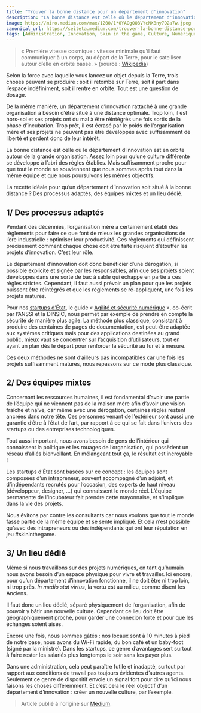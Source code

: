 ```yaml
---
title: "Trouver la bonne distance pour un département d'innovation"
description: "La bonne distance est celle où le département d'innovation est en orbite autour de la grande organisation. Assez loin pour qu'une culture"
image: https://miro.medium.com/max/1200/1*0YAOgQQ8VYcNX8ny7Q2a7w.jpeg
canonical_url: https://seiteta.medium.com/trouver-la-bonne-distance-pour-un-d%C3%A9partement-dinnovation-687302abd206
tags: [Administration, Innovation, Skin in the game, Culture, Numérique, Govtech, Industriel]
---
```


> « Première vitesse cosmique : vitesse minimale qu’il faut communiquer à un corps, au départ de la Terre, pour le satelliser autour d’elle en orbite basse. » (source : [Wikipedia](https://fr.wikipedia.org/wiki/Vitesse_cosmique#Premi%C3%A8re_vitesse_cosmique))

Selon la force avec laquelle vous lancez un objet depuis la Terre, trois choses peuvent se produire : soit il retombe sur Terre, soit il part dans l’espace indéfiniment, soit il rentre en orbite. Tout est une question de dosage.

De la même manière, un département d’innovation rattaché à une grande organisation a besoin d’être situé à une distance optimale. Trop loin, il est hors-sol et ses projets ont du mal à être réintégrés une fois sortis de la phase d’incubation. Trop prêt, il est écrasé par le poids de l’organisation mère et ses projets ne peuvent pas être développés avec suffisamment de liberté et perdent donc de leur intérêt.

La bonne distance est celle où le département d’innovation est en orbite autour de la grande organisation. Assez loin pour qu’une culture différente se développe à l’abri des règles établies. Mais suffisamment proche pour que tout le monde se souviennent que nous sommes après tout dans la même équipe et que nous poursuivons les mêmes objectifs.

La recette idéale pour qu’un département d’innovation soit situé à la bonne distance ? Des processus adaptés, des équipes mixtes et un lieu dédié.

## 1/ Des processus adaptés

Pendant des décennies, l’organisation mère a certainement établi des règlements pour faire ce que font de mieux les grandes organisations de l’ère industrielle : optimiser leur productivité. Ces règlements qui définissent précisément comment chaque chose doit être faite risquent d’étouffer les projets d’innovation. C’est leur rôle.

Le département d’innovation doit donc bénéficier d’une dérogation, si possible explicite et signée par les responsables, afin que ses projets soient développés dans une sorte de bac à sable qui échappe en partie à ces règles strictes. Cependant, il faut aussi prévoir un plan pour que les projets puissent être réintégrés et que les règlements se ré-appliquent, une fois les projets matures.

Pour nos [startups d’État](https://beta.gouv.fr/incubateurs/fabnumdef.html), le guide « [Agilité et sécurité numérique](https://www.ssi.gouv.fr/guide/agilite-et-securite-numeriques-methode-et-outils-a-lusage-des-equipes-projet/) », co-écrit par l’ANSSI et la DINSIC, nous permet par exemple de prendre en compte la sécurité de manière plus agile. La méthode plus classique, consistant à produire des centaines de pages de documentation, est peut-être adaptée aux systèmes critiques mais pour des applications destinées au grand public, mieux vaut se concentrer sur l’acquisition d’utilisateurs, tout en ayant un plan dès le départ pour renforcer la sécurité au fur et à mesure.

Ces deux méthodes ne sont d’ailleurs pas incompatibles car une fois les projets suffisamment matures, nous repassons sur ce mode plus classique.

## 2/ Des équipes mixtes

Concernant les ressources humaines, il est fondamental d’avoir une partie de l’équipe qui ne viennent pas de la maison mère afin d’avoir une vision fraîche et naïve, car même avec une dérogation, certaines règles restent ancrées dans notre tête. Ces personnes venant de l’extérieur sont aussi une garantie d’être à l’état de l’art, par rapport à ce qui se fait dans l’univers des startups ou des entreprises technologiques.

Tout aussi important, nous avons besoin de gens de l’intérieur qui connaissent la politique et les rouages de l’organisation, qui possèdent un réseau d’alliés bienveillant. En mélangeant tout ça, le résultat est incroyable !

Les startups d’État sont basées sur ce concept : les équipes sont composées d’un intrapreneur, souvent accompagné d’un adjoint, et d’indépendants recrutés pour l’occasion, des experts de haut niveau (développeur, designer, …) qui connaissent le monde réel. L’équipe permanente de l’incubateur fait prendre cette mayonnaise, et s’implique dans la vie des projets.

Nous évitons par contre les consultants car nous voulons que tout le monde fasse partie de la même équipe et se sente impliqué. Et cela n’est possible qu’avec des intrapreneurs ou des indépendants qui ont leur réputation en jeu #skininthegame.

## 3/ Un lieu dédié

Même si nous travaillons sur des projets numériques, en tant qu’humain nous avons besoin d’un espace physique pour vivre et travailler. Ici encore, pour qu’un département d’innovation fonctionne, il ne doit être ni trop loin, ni trop près. *In medio stat virtus*, la vertu est au milieu, comme disent les Anciens.

Il faut donc un lieu dédié, séparé physiquement de l’organisation, afin de pouvoir y bâtir une nouvelle culture. Cependant ce lieu doit être géographiquement proche, pour garder une connexion forte et pour que les échanges soient aisés.

Encore une fois, nous sommes gâtés : nos locaux sont à 10 minutes à pied de notre base, nous avons du Wi-Fi rapide, du bon café et un baby-foot (signé par la ministre). Dans les startups, ce genre d’avantages sert surtout à faire rester les salariés plus longtemps le soir sans les payer plus.

Dans une administration, cela peut paraître futile et inadapté, surtout par rapport aux conditions de travail pas toujours évidentes d’autres agents. Seulement ce genre de dispositif envoie un signal fort pour dire qu’ici nous faisons les choses différemment. Et c’est cela le réel objectif d’un département d’innovation : créer un nouvelle culture, par l’exemple.

> Article publié à l'origine sur [Medium](https://seiteta.medium.com/trouver-la-bonne-distance-pour-un-d%C3%A9partement-dinnovation-687302abd206).
